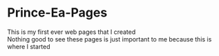 # Prince-Ea-Pages

This is my first ever web pages that I created\
Nothing good to see these pages is just important to me because this is where I started
